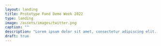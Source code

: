 ```yaml
---
layout: landing
title: Prototype Fund Demo Week 2022
type: landing
image: /assets/images/twitter.png
caption: ""
description: "Lorem ipsum dolor sit amet, consectetur adipiscing elit. Cras faucibus, leo quis eleifend commodo, purus nisl molestie urna, nec vulputate lorem libero ac sapien."
draft: true
---
```

